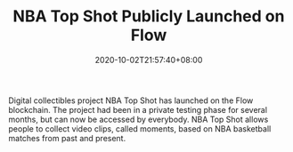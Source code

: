﻿---
title: "NBA Top Shot Publicly Launched on Flow"
date: 2020-10-02T21:57:40+08:00
lastmod: 2020-10-02T16:45:40+08:00
draft: false
authors: ["Norma"]
description: "Digital collectibles project NBA Top Shot has launched on the Flow blockchain. The project had been in a private testing phase for several months, but can now be accessed by everybody. NBA Top Shot allows people to collect video clips, called moments, based on NBA basketball matches from past and present."
featuredImage: "nba-top-shot-publicly-launched-on-flow.png"
tags: ["Virtual World","Play to Earn"]
categories: ["news"]
news: ["Virtual World"]
weight: 
lightgallery: true
pinned: false
recommend: false
recommend1: false
---

Digital collectibles project NBA Top Shot has launched on the Flow blockchain. The project had been in a private testing phase for several months, but can now be accessed by everybody. NBA Top Shot allows people to collect video clips, called moments, based on NBA basketball matches from past and present.

<!--more-->

